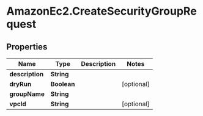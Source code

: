 # AmazonEc2.CreateSecurityGroupRequest

## Properties

Name | Type | Description | Notes
------------ | ------------- | ------------- | -------------
**description** | **String** |  | 
**dryRun** | **Boolean** |  | [optional] 
**groupName** | **String** |  | 
**vpcId** | **String** |  | [optional] 


